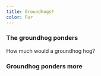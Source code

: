 ```yaml
---
title: Groundhogs!
color: Fur
---
```


### The groundhog ponders
How much would a groundhog hog?
### Groundhog ponders more
